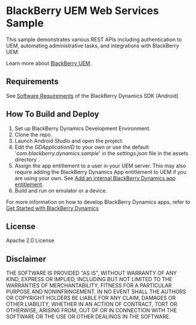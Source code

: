 # BlackBerry UEM Web Services Sample

This sample demonstrates various REST APIs including authentication to UEM, automating administrative tasks, and integrations with BlackBerry UEM.

Learn more about [BlackBerry UEM](http://help.blackberry.com/en/blackberry-web-services-for-blackberry-uem/current/).

## Requirements

See [Software Requirements](https://docs.blackberry.com/en/development-tools/blackberry-dynamics-sdk-android/current/blackberry-dynamics-sdk-android-devguide/gwj1489687014271) of the BlackBerry Dynamics SDK (Android) 

## How To Build and Deploy

1. Set up BlackBerry Dynamics Development Environment.
2. Clone the repo. 
3. Launch Android Studio and open the project.
4. Edit the *GDApplicationID* to your own or use the default '*com.blackberry.dynamics.sample*' in the *settings.json* file in the assets directory .
5. Assign the app entitlement to a user in your UEM server. This may also require adding the BlackBerry Dynamics App entitlement to UEM if you are using your own. See [Add an internal BlackBerry Dynamics app entitlement](https://docs.blackberry.com/en/endpoint-management/blackberry-uem/current/managing-apps/managing-blackberry-dynamics-apps).
6. Build and run on emulator or a device.

For more information on how to develop BlackBerry Dynamics apps, refer to [Get Started with BlackBerry Dynamics](https://developers.blackberry.com/us/en/resources/get-started/blackberry-dynamics-getting-started) 

## License

Apache 2.0 License

## Disclaimer

THE SOFTWARE IS PROVIDED "AS IS", WITHOUT WARRANTY OF ANY KIND, EXPRESS OR IMPLIED, INCLUDING BUT NOT LIMITED TO THE WARRANTIES OF MERCHANTABILITY, FITNESS FOR A PARTICULAR PURPOSE AND NONINFRINGEMENT. IN NO EVENT SHALL THE AUTHORS OR COPYRIGHT HOLDERS BE LIABLE FOR ANY CLAIM, DAMAGES OR OTHER LIABILITY, WHETHER IN AN ACTION OF CONTRACT, TORT OR OTHERWISE, ARISING FROM, OUT OF OR IN CONNECTION WITH THE SOFTWARE OR THE USE OR OTHER DEALINGS IN THE SOFTWARE.